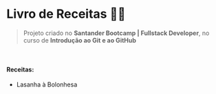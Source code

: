 # Livro de Receitas :man_cook:

> Projeto criado no **Santander Bootcamp | Fullstack Developer**, no curso de **Introdução ao Git e ao GitHub**

<br>

#### Receitas:

- Lasanha à Bolonhesa

